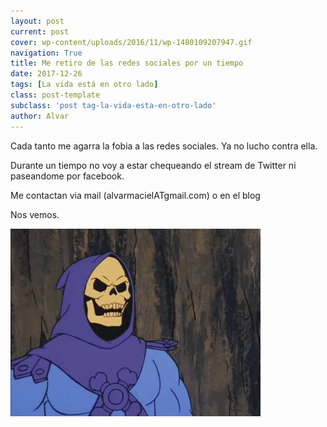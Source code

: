 ```yaml
---
layout: post
current: post
cover: wp-content/uploads/2016/11/wp-1480109207947.gif
navigation: True
title: Me retiro de las redes sociales por un tiempo
date: 2017-12-26
tags: [La vida está en otro lado]
class: post-template
subclass: 'post tag-la-vida-esta-en-otro-lado'
author: Alvar	
---
```


Cada tanto me agarra la fobia a las redes sociales. Ya no lucho contra ella.

Durante un tiempo no voy a estar chequeando el stream de Twitter ni paseandome por facebook.

Me contactan via mail (alvarmacielATgmail.com) o en el blog

Nos vemos.

![](wp-content/uploads/2016/11/wp-1480109207947.gif)
